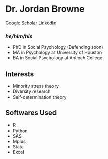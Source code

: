 # Dr. Jordan Browne
[Google Scholar](https://scholar.google.com/citations?user=ZT9XsRkAAAAJ&hl=en)
[LinkedIn](https://www.linkedin.com/in/lindsay-browne-2688292b4/)
### *he/him/his*
- PhD in Social Psychology (Defending soon)
- MA in Psychology at University of Houston
- BA in Social Psychology at Antioch College
## Interests
- Minority stress theory
- Diversity research
- Self-determination theory
## Softwares Used
- R
- Python
- SAS
- Mplus
- Stata
- Excel


<!---
dr-lj-browne/dr-lj-browne is a ✨ special ✨ repository because its `README.md` (this file) appears on your GitHub profile.
You can click the Preview link to take a look at your changes.
--->

